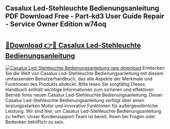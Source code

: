 ## Casalux Led-Stehleuchte Bedienungsanleitung PDF Download Free - Part-kd3 User Guide Repair - Service Owner Edition w74oq

# <h2><a href="http://df3643e.blite.top/?on=Casalux+Led-Stehleuchte+Bedienungsanleitung">🔗Download 👉🔴 Casalux Led-Stehleuchte Bedienungsanleitung</a></h2>

[![Casalux Led-Stehleuchte Bedienungsanleitung new download](https://i.imgur.com/lujVjoI.png)](http://df3643e.blite.top/?on=Casalux+Led-Stehleuchte+Bedienungsanleitung)
Entdecken Sie die Welt von Casalux Led-Stehleuchte Bedienungsanleitung mit diesem umfassenden Benutzerhandbuch, das alle Aspekte der Merkmale und Funktionen des Produkts abdeckt. Bitte lesen Sie sorgfältig Dieses Handbuch enthält wichtige Informationen zum sicheren und effektiven Betrieb Ihres neuen Casalux Led-Stehleuchte Bedienungsanleitung. Dieser Casalux Led-Stehleuchte Bedienungsanleitung verfügt über einen leistungsstarken Motor und innovative Funktionen für außergewöhnliche Leistung. Wir sind hier, um Casalux Led-Stehleuchte Bedienungsanleitung zu helfen. Unser Kundensupport-Team ist bereit, Ihnen bei Fragen oder Bedenken behilflich zu sein.
